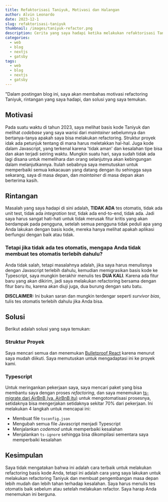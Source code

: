 ```yaml
---
title: Refaktorisasi Taniyuk, Motivasi dan Halangan
author: Alvin Leonardo
date: 2023-12-1
slug: refaktorisasi-taniyuk
thumbnail: /images/taniyuk-refactor.png
description: Cerita yang saya hadapi ketika melakukan refaktorisasi Taniyuk.
categories:
  - web
  - blog
  - nextjs
  - gatsby
tags:
  - web
  - blog
  - nextjs
  - gatsby
---
```


"Dalam postingan blog ini, saya akan membahas motivasi refactoring Taniyuk, rintangan yang saya hadapi, dan solusi yang
saya temukan.

## Motivasi

Pada suatu waktu di tahun 2023, saya melihat basis kode Taniyuk dan melihat _codebase_ yang saya warisi dari
_maintainer_ sebelumnya dan bertanya-tanya apakah saya bisa melakukan refactoring. Struktur proyek idak ada petunjuk
tentang di mana harus meletakkan hal-hal. Juga kode dalam Javascript, yang terkenal karena 'tidak aman' dan kesalahan
tipe bisa dan akan terjadi seiring waktu. Mungkin suatu hari, saya sudah tidak ada lagi disana untuk memelihara dan
orang selanjutnya akan kebingungan dalam melanjutkannya. Itulah sebabnya saya memutuskan untuk memperbaiki semua
kekacauan yang datang dengan itu sehingga saya sekarang, saya di masa depan, dan _maintainer_ di masa depan akan
berterima kasih.

## Rintangan

Masalah yang saya hadapi di sini adalah, **TIDAK ADA** tes otomatis, tidak ada unit test, tidak ada _integration test_,
tidak ada end-to-end, tidak ada. Jadi saya harus sangat hati-hati untuk tidak merusak fitur kritis yang akan berdampak
pada pengguna, setelah semua pengguna tidak peduli apa yang Anda lakukan dengan basis kode, mereka hanya melihat apakah
aplikasi berfungsi dengan baik atau tidak.

### Tetapi jika tidak ada tes otomatis, mengapa Anda tidak membuat tes otomatis terlebih dahulu?

Anda tidak salah, tetapi masalahnya adalah, jika saya harus menulisnya dengan Javascript terlebih dahulu, kemudian
memigrasikan basis kode ke Typescript, saya mungkin berakhir menulis tes **DUA KALI**. Karena ada fitur baru yang akan
dikirim, jadi saya melakukan refactoring bersama dengan fitur baru itu, karena akan diuji juga, dua burung dengan satu
batu.

**DISCLAIMER:** Ini bukan saran dan mungkin terdengar seperti _survivor bias_, tulis tes otomatis terlebih dahulu jika
Anda bisa.

## Solusi

Berikut adalah solusi yang saya temukan:

### Struktur Proyek

Saya mencari semua dan menemukan [Bulletproof React](https://github.com/alan2207/bulletproof-react) karena menurut saya
mudah diikuti. Saya memutuskan untuk mengadaptasi ini ke proyek kami.

### Typescript

Untuk meringankan pekerjaan saya, saya mencari paket yang bisa membantu saya dengan proses _refactoring_, dan saya
menemukan [ts-migrate dari AirBnB (ya, AirBnB itu)](https://github.com/airbnb/ts-migrate) untuk mengotomatisasi
prosesnya, setidaknya bisa mengerjakan setidaknya sekitar 70% dari pekerjaan. Ini melakukan 4 langkah untuk mencapai
ini:

* Membuat file `tsconfig.json`
* Mengubah semua file Javascript menjadi Typescript
* Menjalankan _codemod_ untuk memperbaiki kesalahan
* Menjalankan `ts-ignore` sehingga bisa dikompilasi sementara saya memperbaiki kesalahan

## Kesimpulan

Saya tidak mengatakan bahwa ini adalah cara terbaik untuk melakukan refactoring basis kode Anda, tetapi ini adalah cara
yang saya lakukan untuk melakukan refactoring Taniyuk dan membuat pengembangan masa depan lebih mudah dan lebih tahan
terhadap kesalahan. Saya harus menulis tes otomatis baik sebelum atau setelah melakukan refactor. Saya harap Anda
menemukan ini berguna.
